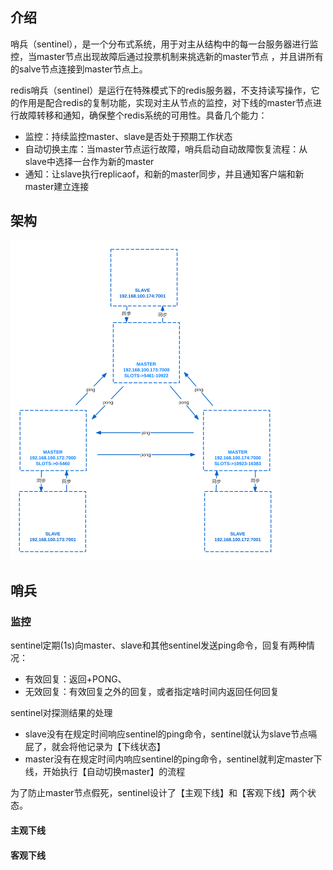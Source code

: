 ## **介绍**

哨兵（sentinel），是一个分布式系统，用于对主从结构中的每一台服务器进行监控，当master节点出现故障后通过投票机制来挑选新的master节点 ，并且讲所有的salve节点连接到master节点上。

redis哨兵（sentinel）是运行在特殊模式下的redis服务器，不支持读写操作，它的作用是配合redis的复制功能，实现对主从节点的监控，对下线的master节点进行故障转移和通知，确保整个redis系统的可用性。具备几个能力：

- 监控：持续监控master、slave是否处于预期工作状态
- 自动切换主库：当master节点运行故障，哨兵启动自动故障恢复流程：从slave中选择一台作为新的master
- 通知：让slave执行replicaof，和新的master同步，并且通知客户端和新master建立连接

## **架构**

<img src="redis基础集群.svg" alt="架构图" style="zoom:50%;" />

## 哨兵

### **监控**

sentinel定期(1s)向master、slave和其他sentinel发送ping命令，回复有两种情况：

- 有效回复：返回+PONG、
- 无效回复：有效回复之外的回复，或者指定啥时间内返回任何回复

sentinel对探测结果的处理

- slave没有在规定时间响应sentinel的ping命令，sentinel就认为slave节点嗝屁了，就会将他记录为【下线状态】
- master没有在规定时间内响应sentinel的ping命令，sentinel就判定master下线，开始执行【自动切换master】的流程

为了防止master节点假死，sentinel设计了【主观下线】和【客观下线】两个状态。

#### **主观下线**

#### **客观下线**
